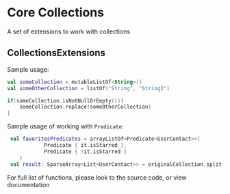 Core Collections
============
A set of extensions to work with collections

CollectionsExtensions
---------------------
Sample usage:
```kotlin
val someCollection = mutableListOf<String>()
val someOtherCollection = listOf("String", "String2")

if(someCollection.isNotNullOrEmpty()){
    someCollection.replace(someOtherCollection)
}
```
Sample usage of working with ```Predicate```:
```kotlin
 val favoritesPredicates = arrayListOf<Predicate<UserContact>>(
            Predicate { it.isStarred },
            Predicate { !it.isStarred }
    )
 val result: SparseArray<List<UserContact>> = originalCollection.split(favoritesPredicates)
```

For full list of functions, please look to the source code, or view documentation